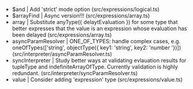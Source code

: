 - $and               | Add 'strict' mode option (src/expressions/logical.ts)
- $arrayFind         | Async version!!! (src/expressions/array.ts)
- array              | Substitute anyType({ delaytEvaluation }) for some type that better
            expresses that the value is an expression whose evaluation
            has been delayed (src/expressions/array.ts)
- asyncParamResolver | ONE_OF_TYPES: handle complex cases, e.g.
                         oneOfTypes(['string', objectType({ key1: 'string', key2: 'number '})]) (src/interpreter/asyncParamResolver.ts)
- syncInterpreter    | Study better ways at validating evlauation results for
                      tupleType and indefiniteArrayOfType. Currently validation is highly redundant. (src/interpreter/syncParamResolver.ts)
- value              | Consider adding 'expression' type (src/expressions/value.ts)

